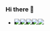 ### Hi there 👋

<!--
**hoolookook/hoolookook** is a ✨ _special_ ✨ repository because its `README.md` (this file) appears on your GitHub profile.

Here are some ideas to get you started:

- 🔭 I’m currently working on ...
- 🌱 I’m currently learning ...
- 👯 I’m looking to collaborate on ...
- 🤔 I’m looking for help with ...
- 💬 Ask me about ...
- 📫 How to reach me: ...
- 😄 Pronouns: ...
- ⚡ Fun fact: ...
-->
<!--
<img src="https://img.shields.io/badge/이름-색상코드?style=flat-square&logo=로고명&logoColor=로고색"/>
<img src="https://img.shields.io/badge/이름-색상코드?style=flat-square&logo=로고명&logoColor=로고색"/>
<img src="https://img.shields.io/badge/이름-색상코드?style=flat-square&logo=로고명&logoColor=로고색"/>
<img src="https://img.shields.io/badge/이름-색상코드?style=flat-square&logo=로고명&logoColor=로고색"/>
<img src="https://img.shields.io/badge/이름-색상코드?style=flat-square&logo=로고명&logoColor=로고색"/>



<img src="https://img.shields.io/badge/Firebase-FFCA28?style=flat-square&logo=firebase&logoColor=white"/>
-->

<div>
  <ul>
    <li style="float:left"><img src="https://img.shields.io/badge/HTML5-E34F26?style=flat-square&logo=HTML5&logoColor=white"/></li>
    <li style="float:left"><img src="https://img.shields.io/badge/CSS3-1572B6?style=flat-square&logo=CSS3&logoColor=white"/></li>
    <li style="float:left"><img src="https://img.shields.io/badge/JavaScript-F7DF1E?style=flat-square&logo=JavaScript&logoColor=white"/></li>
    <li style="float:left"><img src="https://img.shields.io/badge/jQuery-0769AD?style=flat-square&logo=jQuery&logoColor=white"/></li>
    <li style="float:left"><img src="https://img.shields.io/badge/gulp-CF4647?style=flat-square&logo=gulp&logoColor=white"/></li>
  </ul>
</div>


